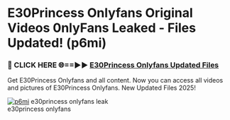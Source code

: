 # E30Princess Onlyfans Original Videos 0nlyFans Leaked - Files Updated! (p6mi)

<h3>🔴 CLICK HERE 🌐==►► <a href="https://tinyurl.com/2jnfzry5" rel="nofollow">E30Princess Onlyfans Updated Files</a></h3>

Get E30Princess Onlyfans and all content. Now you can access all videos and pictures of E30Princess Onlyfans. New Updated Files 2025!

[![p6mi](https://i.imgur.com/GyGTBgg.gif)](https://tinyurl.com/2jnfzry5)
e30princess onlyfans leak<br>
e30princess onlyfans